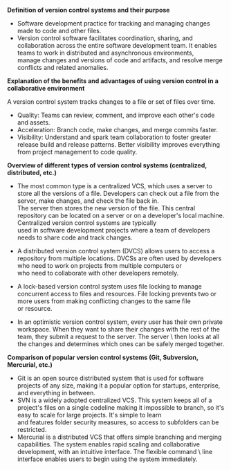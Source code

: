 **Definition of version control systems and their purpose**

- Software development practice for tracking and managing changes made to code and other files. 
- Version control software facilitates coordination, sharing, and collaboration across the entire software development team. It enables teams to work in distributed and asynchronous environments, \
 manage changes and versions of code and artifacts, and resolve merge conflicts and related anomalies.

**Explanation of the benefits and advantages of using version control in a collaborative environment**

A version control system tracks changes to a file or set of files over time. 

- Quality: Teams can review, comment, and improve each other's code and assets.
- Acceleration: Branch code, make changes, and merge commits faster.
- Visibility: Understand and spark team collaboration to foster greater release build and release patterns. Better visibility improves everything from project management to code quality.

**Overview of different types of version control systems (centralized, distributed, etc.)**

- The most common type is a centralized VCS, which uses a server to store all the versions of a file. Developers can check out a file from the server, make changes, and check the file back in. \
The server then stores the new version of the file. This central repository can be located on a server or on a developer's local machine. Centralized version control systems are typically \
used in software development projects where a team of developers needs to share code and track changes.

- A distributed version control system (DVCS) allows users to access a repository from multiple locations. DVCSs are often used by developers who need to work on projects from multiple computers or \
who need to collaborate with other developers remotely.

- A lock-based version control system uses file locking to manage concurrent access to files and resources. File locking prevents two or more users from making conflicting changes to the same file \
 or resource.

- In an optimistic version control system, every user has their own private workspace. When they want to share their changes with the rest of the team, they submit a request to the server. The server \ 
then looks at all the changes and determines which ones can be safely merged together.

**Comparison of popular version control systems (Git, Subversion, Mercurial, etc.)**

- Git is an open source distributed system that is used for software projects of any size, making it a popular option for startups, enterprise, and everything in between.
- SVN is a widely adopted centralized VCS. This system keeps all of a project's files on a single codeline making it impossible to branch, so it's easy to scale for large projects. It's simple to learn \
and features folder security measures, so access to subfolders can be restricted.
- Mercurial is a distributed VCS that offers simple branching and merging capabilities. The system enables rapid scaling and collaborative development, with an intuitive interface. The flexible command \ 
line interface enables users to begin using the system immediately.